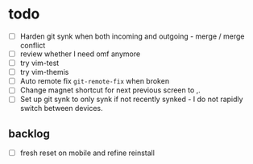 # todo

- [ ] Harden git synk when both incoming and outgoing - merge / merge conflict
- [ ] review whether I need omf anymore
- [ ] try vim-test
- [ ] try vim-themis
- [ ] Auto remote fix `git-remote-fix` when broken
- [ ] Change magnet shortcut for next previous screen to ,.
- [ ] Set up git synk to only synk if not recently synked - I do not rapidly
  switch between devices.

## backlog

- [ ] fresh reset on mobile and refine reinstall
